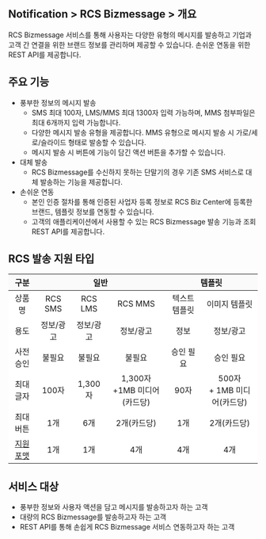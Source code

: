 <style>
    .custom-table thead {
        background-color: #FAFAFA;
    }
    
    .custom-table tbody tr {
        background-color: white!important;
    }
    
    .custom-table td {
        vertical-align: middle;
    }
</style>

## Notification > RCS Bizmessage > 개요

RCS Bizmessage 서비스를 통해 사용자는 다양한 유형의 메시지를 발송하고 기업과 고객 간 연결을 위한 브랜드 정보를 관리하며 제공할 수 있습니다.
손쉬운 연동을 위한 REST API를 제공합니다.

## 주요 기능

* 풍부한 정보의 메시지 발송
    * SMS 최대 100자, LMS/MMS 최대 1300자 입력 가능하며, MMS 첨부파일은 최대 6개까지 입력 가능합니다.    
    * 다양한 메시지 발송 유형을 제공합니다. MMS 유형으로 메시지 발송 시 가로/세로/슬라이드 형태로 발송할 수 있습니다.
    * 메시지 발송 시 버튼에 기능이 담긴 액션 버튼을 추가할 수 있습니다.
* 대체 발송
    * RCS Bizmessage를 수신하지 못하는 단말기의 경우 기존 SMS 서비스로 대체 발송하는 기능을 제공합니다.
* 손쉬운 연동
    * 본인 인증 절차를 통해 인증된 사업자 등록 정보로 RCS Biz Center에 등록한 브랜드, 템플릿 정보를 연동할 수 있습니다.
    * 고객의 애플리케이션에서 사용할 수 있는 RCS Bizmessage 발송 기능과 조회 REST API를 제공합니다.

## RCS 발송 지원 타입

<table class="custom-table" style="text-align: center">
  <thead>
    <tr>
      <th>구분</th>
      <th colspan="3">일반</th>
      <th colspan="2">템플릿</th>
    </tr>
  </thead>
  <tbody>
    <tr>
      <td>상품명</td>
      <td>RCS SMS</td>
      <td>RCS LMS</td>
      <td>RCS MMS</td>
      <td>텍스트 템플릿</td>
      <td>이미지 템플릿</td>
    </tr>
    <tr>
      <td>용도</td>
      <td>정보/광고</td>
      <td>정보/광고</td>
      <td>정보/광고</td>
      <td>정보</td>
      <td>정보/광고</td>
    </tr>
    <tr>
      <td>사전 승인</td>
      <td>불필요</td>
      <td>불필요</td>
      <td>불필요</td>
      <td>승인 필요</td>
      <td>승인 필요</td>
    </tr>
    <tr>
      <td>최대 글자</td>
      <td>100자</td>
      <td>1,300자</td>
      <td>1,300자<br/>+1MB 미디어(카드당)</td>
      <td>90자</td>
      <td>500자<br/>+ 1MB 미디어(카드당)</td>
    </tr>
    <tr>
      <td>최대 버튼</td>
      <td>1개</td>
      <td>6개</td>
      <td>2개(카드당)</td>
      <td>1개</td>
      <td>2개(카드당)</td>
    </tr>
    <tr>
      <td><a href="/ko/Notification/RCS%20Bizmessage/ko/service-policy/">지원포맷</a></td>
      <td>1개</td>
      <td>1개</td>
      <td>4개</td>
      <td>4개</td>
      <td>4개</td>
    </tr>
  </tbody>
</table>

## 서비스 대상

* 풍부한 정보와 사용자 액션을 담고 메시지를 발송하고자 하는 고객
* 대량의 RCS Bizmessage를 발송하고자 하는 고객
* REST API를 통해 손쉽게 RCS Bizmessage 서비스 연동하고자 하는 고객